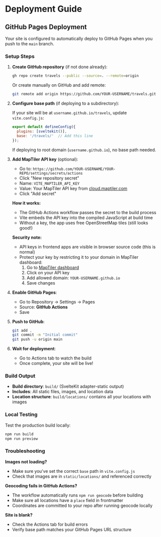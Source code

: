 # Deployment Guide

## GitHub Pages Deployment

Your site is configured to automatically deploy to GitHub Pages when you push to the `main` branch.

### Setup Steps

1. **Create GitHub repository** (if not done already):
   ```bash
   gh repo create travels --public --source=. --remote=origin
   ```

   Or create manually on GitHub and add remote:
   ```bash
   git remote add origin https://github.com/YOUR-USERNAME/travels.git
   ```

2. **Configure base path** (if deploying to a subdirectory):

   If your site will be at `username.github.io/travels`, update `vite.config.js`:
   ```javascript
   export default defineConfig({
     plugins: [sveltekit()],
     base: '/travels/'  // Add this line
   });
   ```

   If deploying to root domain (`username.github.io`), no base path needed.

3. **Add MapTiler API key** (optional):
   - Go to: `https://github.com/YOUR-USERNAME/YOUR-REPO/settings/secrets/actions`
   - Click "New repository secret"
   - Name: `VITE_MAPTILER_API_KEY`
   - Value: Your MapTiler API key from [cloud.maptiler.com](https://cloud.maptiler.com/account/keys/)
   - Click "Add secret"

   **How it works:**
   - The GitHub Actions workflow passes the secret to the build process
   - Vite embeds the API key into the compiled JavaScript at build time
   - Without a key, the app uses free OpenStreetMap tiles (still looks good!)

   **Security note:**
   - API keys in frontend apps are visible in browser source code (this is normal)
   - Protect your key by restricting it to your domain in MapTiler dashboard:
     1. Go to [MapTiler dashboard](https://cloud.maptiler.com/account/keys/)
     2. Click on your API key
     3. Add allowed domain: `YOUR-USERNAME.github.io`
     4. Save changes

4. **Enable GitHub Pages**:
   - Go to Repository → Settings → Pages
   - Source: **GitHub Actions**
   - Save

5. **Push to GitHub**:
   ```bash
   git add .
   git commit -m "Initial commit"
   git push -u origin main
   ```

6. **Wait for deployment**:
   - Go to Actions tab to watch the build
   - Once complete, your site will be live!

### Build Output

- **Build directory**: `build/` (SvelteKit adapter-static output)
- **Includes**: All static files, images, and location data
- **Location structure**: `build/locations/` contains all your locations with images

### Local Testing

Test the production build locally:
```bash
npm run build
npm run preview
```

### Troubleshooting

**Images not loading?**
- Make sure you've set the correct `base` path in `vite.config.js`
- Check that images are in `static/locations/` and referenced correctly

**Geocoding fails in GitHub Actions?**
- The workflow automatically runs `npm run geocode` before building
- Make sure all locations have a `place` field in frontmatter
- Coordinates are committed to your repo after running geocode locally

**Site is blank?**
- Check the Actions tab for build errors
- Verify base path matches your GitHub Pages URL structure
